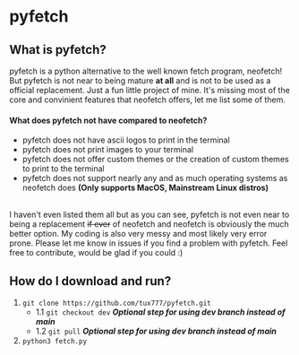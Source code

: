 # pyfetch
## What is pyfetch?
pyfetch is a python alternative to the well known fetch program, neofetch! But pyfetch is not near to being mature **at all** and is not to be used as a official replacement. Just a fun little project of mine.
It's missing most of the core and convinient features that neofetch offers, let me list some of them.
#### What does pyfetch not have compared to neofetch?
* pyfetch does not have ascii logos to print in the terminal
* pyfetch does not print images to your terminal
* pyfetch does not offer custom themes or the creation of custom themes to print to the terminal
* pyfetch does not support nearly any and as much operating systems as neofetch does **(Only supports MacOS, Mainstream Linux distros)**

<!-- end of the list -->
\
I haven't even listed them all but as you can see, pyfetch is not even near to being a replacement ~~if ever~~ of neofetch and neofetch is obviously the much better option.
My coding is also very messy and most likely very error prone. Please let me know in issues if you find a problem with pyfetch. Feel free to contribute, would be glad if you could :)
## How do I download and run?
1. ```git clone https://github.com/tux777/pyfetch.git```
   - 1.1 ```git checkout dev``` ***Optional step for using dev branch instead of main***
   - 1.2 ```git pull``` ***Optional step for using dev branch instead of main***
3. ```python3 fetch.py```

